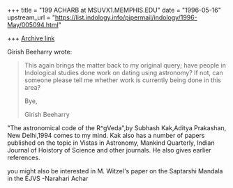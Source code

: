 +++
title = "199 ACHARB at MSUVX1.MEMPHIS.EDU"
date = "1996-05-16"
upstream_url = "https://list.indology.info/pipermail/indology/1996-May/005094.html"

+++
[Archive link](https://list.indology.info/pipermail/indology/1996-May/005094.html)

Girish Beeharry wrote:
>
>This again brings the matter back to my original query; have people in
>Indological studies done work on dating using astronomy? If not, can
>someone please tell me whether work is currently being done in this area?
>
>Bye,
>
>Girish Beeharry
>
>
"The astronomical code of the R^gVeda",by Subhash Kak,Aditya Prakashan, New
Delhi,1994 comes to my mind. Kak also has a number of papers published on the
topic in Vistas in Astronomy, Mankind Quarterly, Indian Journal of Hoistory of
Science and other journals. He also gives earlier references.

you might also be interested in M. Witzel's paper on the Saptarshi Mandala in
the EJVS
-Narahari Achar




